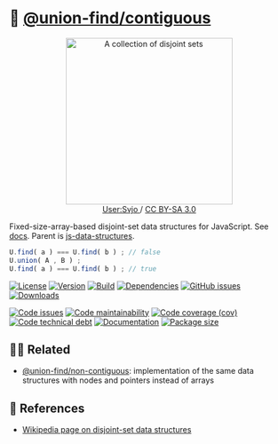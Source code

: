 :rice: [@union-find/contiguous](https://union-find.github.io/contiguous)
==

<p align="center">
<a href="https://commons.wikimedia.org/wiki/File:Disjoint_sets.svg">
<img alt="A collection of disjoint sets" src="https://upload.wikimedia.org/wikipedia/commons/a/a9/Disjoint_sets.svg" width="300">
</a><br/>
<a href="https://commons.wikimedia.org/w/index.php?title=User:Svjo">
User:Svjo
</a>
/
<a href="https://creativecommons.org/licenses/by-sa/3.0">CC BY-SA 3.0</a>
</p>

Fixed-size-array-based disjoint-set data structures for JavaScript.
See [docs](https://union-find.github.io/contiguous).
Parent is
[js-data-structures](https://github.com/make-github-pseudonymous-again/js-data-structures).

```js
U.find( a ) === U.find( b ) ; // false
U.union( A , B ) ;
U.find( a ) === U.find( b ) ; // true
```

[![License](https://img.shields.io/github/license/union-find/contiguous.svg)](https://raw.githubusercontent.com/union-find/contiguous/main/LICENSE)
[![Version](https://img.shields.io/npm/v/@union-find/contiguous.svg)](https://www.npmjs.org/package/@union-find/contiguous)
[![Build](https://img.shields.io/travis/union-find/contiguous/main.svg)](https://travis-ci.org/union-find/contiguous/branches)
[![Dependencies](https://img.shields.io/librariesio/github/union-find/contiguous.svg)](https://github.com/union-find/contiguous/network/dependencies)
[![GitHub issues](https://img.shields.io/github/issues/union-find/contiguous.svg)](https://github.com/union-find/contiguous/issues)
[![Downloads](https://img.shields.io/npm/dm/@union-find/contiguous.svg)](https://www.npmjs.org/package/@union-find/contiguous)

[![Code issues](https://img.shields.io/codeclimate/issues/union-find/contiguous.svg)](https://codeclimate.com/github/union-find/contiguous/issues)
[![Code maintainability](https://img.shields.io/codeclimate/maintainability/union-find/contiguous.svg)](https://codeclimate.com/github/union-find/contiguous/trends/churn)
[![Code coverage (cov)](https://img.shields.io/codecov/c/gh/union-find/contiguous/main.svg)](https://codecov.io/gh/union-find/contiguous)
[![Code technical debt](https://img.shields.io/codeclimate/tech-debt/union-find/contiguous.svg)](https://codeclimate.com/github/union-find/contiguous/trends/technical_debt)
[![Documentation](https://union-find.github.io/contiguous/badge.svg)](https://union-find.github.io/contiguous/source.html)
[![Package size](https://img.shields.io/bundlephobia/minzip/@union-find/contiguous)](https://bundlephobia.com/result?p=@union-find/contiguous)

## :dancing_women: Related

  - [@union-find/non-contiguous](https://github.com/union-find/non-contiguous):
    implementation of the same data structures with nodes and pointers instead
    of arrays

## :scroll: References

  - [Wikipedia page on disjoint-set data structures](https://en.wikipedia.org/wiki/Disjoint-set_data_structure)

